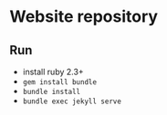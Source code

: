 # Website repository

## Run

- install ruby 2.3+
- `gem install bundle`
- `bundle install`
- `bundle exec jekyll serve`
